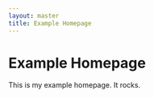 ```yaml
---
layout: master
title: Example Homepage
---
```


# Example Homepage

This is my example homepage. It rocks.